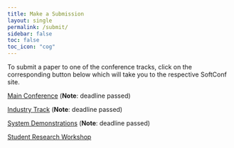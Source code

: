 ```yaml
---
title: Make a Submission
layout: single
permalink: /submit/
sidebar: false
toc: false
toc_icon: "cog"
---
```


To submit a paper to one of the conference tracks, click on the corresponding button below which will take you to the respective SoftConf site.

<a href="https://www.softconf.com/naacl2019/papers" target="_blank" class="btn btn--danger">Main Conference</a> (**Note**: deadline passed)

<a href="https://www.softconf.com/naacl2019/industry" target="_blank" class="btn btn--danger">Industry Track</a> (**Note**: deadline passed)

<a href="https://www.softconf.com/naacl2019/demos" target="_blank" class="btn btn--danger">System Demonstrations</a>  (**Note**: deadline passed)

<a href="https://www.softconf.com/naacl2019/srw" target="_blank" class="btn btn--primary">Student Research Workshop</a>
